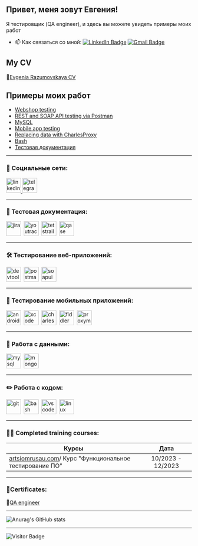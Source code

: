 ## Привет, меня зовут Евгения!

Я тестировщик (QA engineer), и здесь вы можете увидеть примеры моих работ


- 📫 Как связаться со мной: [![LinkedIn Badge](https://img.shields.io/badge/-@evgenia-blue?style=flat&logo=LinkedIn&logoColor=white)](https://www.linkedin.com/in/evgenia-r/) [![Gmail Badge](https://img.shields.io/badge/-mail-red?style=flat&logo=Gmail&logoColor=white)](mailto:qa.evgenia@yandex.ru)

## My CV 

 📄[Evgenia Razumovskaya CV](https://drive.google.com/file/d/1a-o3qSuT9b-qoIeWjv8sfBjXoI2t09dY/view?usp=sharing)


</p>
<h2>Примеры моих работ </h2>
<p> 
 <ul>
<li>  <a href="https://github.com/EvgeniaRazumovskaya/Web-shop-testing">Webshop testing</a>  </li>
<li>  <a href="https://github.com/EvgeniaRazumovskaya/API-testing"> REST and SOAP API testing via Postman </a>   </li>
<li> <a href="https://github.com/EvgeniaRazumovskaya/MySQL">MySQL</a>   </li>
<li>  <a href="https://github.com/EvgeniaRazumovskaya/Mobile-Testing"> Mobile app testing</a>   </li>
<li> <a href="https://github.com/EvgeniaRazumovskaya/Mobile-Testing">Replacing data with CharlesProxy</a>  </li>
<li> <a href="https://github.com/EvgeniaRazumovskaya/bash"> Bash </a>  </li>
<li> <a href="https://github.com/EvgeniaRazumovskaya/Testing-documentation"> Тестовая документация </a> </li>
</ul>
</p>

---

### 🤝 Социальные сети:

  <div id="badges">
    <a href="https://www.linkedin.com/in/evgenia-r/" target="_blank">
      <img src="https://cdn-icons-png.flaticon.com/512/2504/2504799.png" width="40" height="40" alt="linkedin" />
    </a>
    <a href="https://t.me/evgeniya_razumovskaya" target="_blank">
      <img src="https://cdn-icons-png.flaticon.com/512/2111/2111646.png" width="40" height="40" alt="telegram" />
    </a>
  </div>

---

### 📁 Тестовая документация:

<div>
  <img src="https://cdn.jsdelivr.net/gh/devicons/devicon/icons/jira/jira-original.svg" title="jira" alt="jira" width="40" height="40"/>&nbsp
  <img src="https://upload.wikimedia.org/wikipedia/commons/thumb/8/8d/YouTrack_Icon.svg/1024px-YouTrack_Icon.svg.png?20200803082248" title="youtrack" alt="youtrack" width="40" height="40"/>&nbsp
  <img src="https://codahosted.io/packs/21236/unversioned/assets/LOGO/ba1091c59bab89cd2fd0f289622731fe16113d7b00905abe64759c313a4b73b76c1b0426076ed76cb74752234c734131df46992d5b8b48fc13e264240e4f7119f736cfeb64df36ded54b5cbf6198b9cadedf18dd0cac5c7dbcd16e6336c29363cd1292ba" title="testrail" alt="tetstrail" width="40" height="40"/>&nbsp
    <img src="https://luna1.co/eb0187.png" title="qase" alt="qase" width="40" height="40"/>
  
</div>

---

### 🛠 Тестирование веб-приложений:
<div>
  <img src="https://d33wubrfki0l68.cloudfront.net/38b5c953a4667366685d55db55d057c86db1fc54/a0fdc/static/acae6b24d940347661ca901ea07f47c1/chrome-dev-logo-icon.png" title="devtools" alt="devtools" width="40" height="40"/>&nbsp
  <img src="https://seeklogo.com/images/P/postman-logo-0087CA0D15-seeklogo.com.png" title="postman" alt="postman" width="40" height="40"/>&nbsp
  <img src="https://static0.smartbear.co/smartbearbrand/media/images/home/soapui-icon.svg" title="soapui" alt="soapui" width="40" height="40"/>&nbsp
</div>

---

### 📱 Тестирование мобильных приложений:

<div>
  <img src="https://cdn.jsdelivr.net/gh/devicons/devicon/icons/androidstudio/androidstudio-original.svg" title="android-studio" alt="android-studio" width="40" height="40"/>&nbsp
  <img src="https://cdn.jsdelivr.net/gh/devicons/devicon/icons/xcode/xcode-original.svg" title="xcode" alt="xcode" width="40" height="40"/>&nbsp
  <img src="https://cdn.icon-icons.com/icons2/3053/PNG/512/charles_proxy_macos_bigsur_icon_190302.png" title="charles-proxy" alt="charles-proxy" width="40" height="40"/>&nbsp
  <img src="https://www.megaleechers.com/storage/Fiddler-Everywhere-Icon.png" title="fiddler" alt="fiddler" width="40" height="40"/>&nbsp
  <img src="https://pbs.twimg.com/profile_images/1589614420766126080/slAIVDtr_400x400.jpg" title="proxyman" alt="proxyman" width="40" height="40"/>&nbsp
</div>


---

### 💾 Работа с данными:

<div>
  <img src="https://cdn.jsdelivr.net/gh/devicons/devicon/icons/mysql/mysql-original.svg" title="mysql" alt="mysql" width="40" height="40"/>&nbsp
  <img src="https://cdn.jsdelivr.net/gh/devicons/devicon/icons/mongodb/mongodb-original.svg" title="mongodb" alt="mongodb" width="40" height="40"/>&nbsp
</div>

---

### ✏️ Работа с кодом:

<div>
  <img src="https://cdn.jsdelivr.net/gh/devicons/devicon/icons/git/git-original.svg" title="git" alt="git" width="40" height="40"/>&nbsp
  <img src="https://upload.wikimedia.org/wikipedia/commons/thumb/4/4b/Bash_Logo_Colored.svg/1024px-Bash_Logo_Colored.svg.png?20180723054350" title="bash" alt="bash" width="40" height="40"/>&nbsp
  <img src="https://cdn.jsdelivr.net/gh/devicons/devicon/icons/vscode/vscode-original.svg" title="vscode" alt="vscode" width="40" height="40"/>&nbsp
  <img src="https://upload.wikimedia.org/wikipedia/commons/thumb/3/35/Tux.svg/800px-Tux.svg.png" title="linux" alt="linux" width="40" height="40"/>&nbsp
  
</div>

---

### 👨‍🎓 Completed training courses:

| Курсы                                                           | Дата              |
| ----------------------------------------------------------------| :---------------: |
| [artsiomrusau.com](https://artsiomrusau.com/)/ Курс "Функциональное тестирование ПО"              | 10/2023 - 12/2023 |

---
### 📜Certificates:

🔗[QA engineer](https://drive.google.com/file/d/1edWbgJulizq9Mnixu4qWe5UOOhmXa1N4/view?usp=sharing)

---

![Anurag's GitHub stats](https://github-readme-stats.vercel.app/api?username=EvgeniaRazumovskaya&show_icons=true&theme=radical)

---





![Visitor Badge](https://visitor-badge.laobi.icu/badge?page_id=EvgeniaRazumovskaya)

